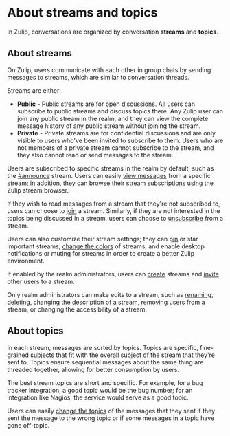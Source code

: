 # About streams and topics

In Zulip, conversations are organized by conversation **streams** and
**topics**.

## About streams
On Zulip, users communicate with each other in group chats by sending messages
to streams, which are similar to conversation threads.

Streams are either:

* **Public** - Public streams are for open discussions. All users can subscribe
to public streams and discuss topics there. Any Zulip user can join any public
stream in the realm, and they can view the complete message history of any
public stream without joining the stream.  
* **Private** - Private streams are for confidential discussions and are only
visible to users who've been invited to subscribe to them. Users who are not
members of a private stream cannot subscribe to the stream, and they also cannot
read or send messages to the stream.

Users are subscribed to specific streams in the realm by default, such as the
[#announce](announce-stream) stream. Users can easily
[view messages](/help/viewing-messages-from-stream) from a specific stream; in
addition, they can [browse](/help/browse-and-join-streams#browse-streams) their
stream subscriptions using the Zulip stream browser.

If they wish to read messages from a stream that they're not subscribed to,
users can choose to [join](/help/browse-and-join-streams#subscribing-to-streams)
a stream. Similarly, if they are not interested in the topics being discussed in
a stream, users can choose to [unsubscribe](/help/unsubscribe-stream) from a
stream.

Users can also customize their stream settings; they can
[pin](/help/pin-a-stream) or star important streams,
[change the colors](/help/change-stream-color) of streams, and enable desktop
notifications or muting for streams in order to create a better Zulip
environment.

If enabled by the realm administrators, users can
[create](/help/create-a-stream) streams and [invite](/help/add-invite-stream)
other users to a stream.

Only realm administrators can make edits to a stream, such as
[renaming](/help/rename-stream), [deleting](/help/delete-a-stream), changing the
description of a stream, [removing users](/help/remove-from-stream) from a
stream, or changing the accessibility of a stream.

## About topics  
In each stream, messages are sorted by topics. Topics are
specific, fine-grained subjects that fit with the overall subject of the
stream that they're sent to. Topics ensure sequential messages
about the same thing are threaded together, allowing for better consumption
by users.

The best stream topics are short and specific. For example, for a bug tracker
integration, a good topic would be the bug number; for an integration like
Nagios, the service would serve as a good topic.

Users can easily [change the topics](/help/change-topic) of the messages
that they sent if they sent the message to the wrong topic or if some
messages in a topic have gone off-topic.
